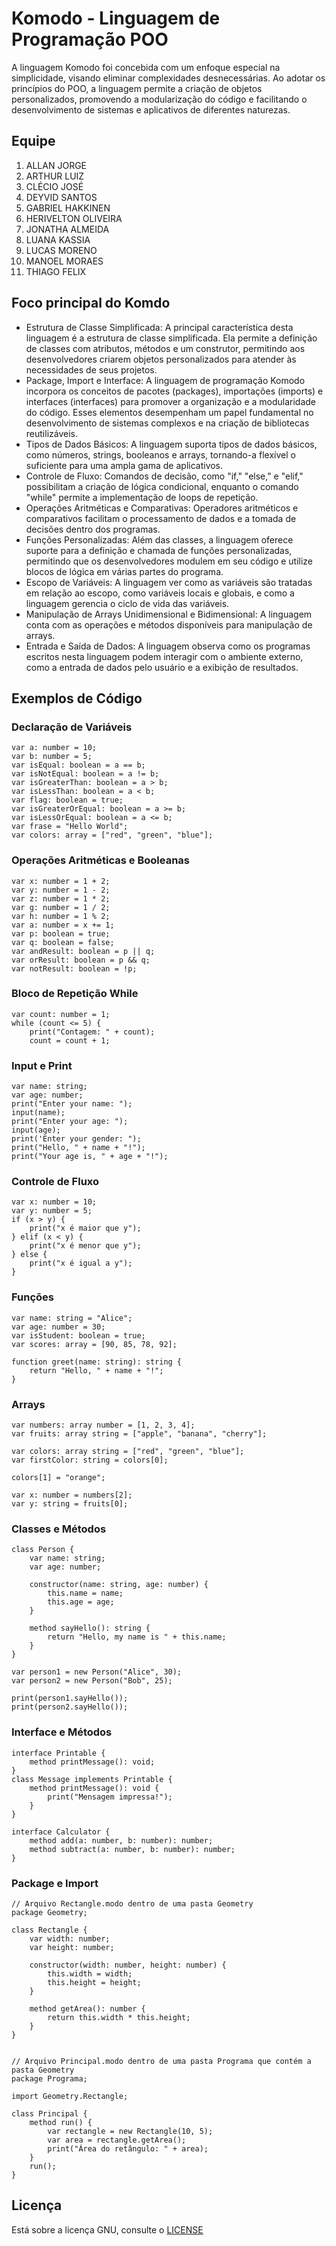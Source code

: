 # Komodo - Linguagem de Programação POO

A linguagem Komodo foi concebida com um enfoque especial na simplicidade, visando eliminar complexidades desnecessárias. Ao adotar os princípios do POO, a linguagem permite a criação de objetos personalizados, promovendo a modularização do código e facilitando o desenvolvimento de sistemas e aplicativos de diferentes naturezas.

## Equipe
1. ALLAN JORGE
2. ARTHUR LUIZ
3. CLÉCIO JOSÉ
4. DEYVID SANTOS
5. GABRIEL HAKKINEN
6. HERIVELTON OLIVEIRA
7. JONATHA ALMEIDA
8. LUANA KASSIA
9. LUCAS MORENO
10. MANOEL MORAES
11. THIAGO FELIX

## Foco principal do Komdo
* Estrutura de Classe Simplificada: A principal característica desta linguagem é a estrutura de classe simplificada. Ela permite a definição de classes com atributos, métodos e um construtor, permitindo aos desenvolvedores criarem objetos personalizados para atender às necessidades de seus projetos.
* Package, Import e Interface: A linguagem de programação Komodo incorpora os conceitos de pacotes (packages), importações (imports) e interfaces (interfaces) para promover a organização e a modularidade do código. Esses elementos desempenham um papel fundamental no desenvolvimento de sistemas complexos e na criação de bibliotecas reutilizáveis.
* Tipos de Dados Básicos: A linguagem suporta tipos de dados básicos, como números, strings, booleanos e arrays, tornando-a flexível o suficiente para uma ampla gama de aplicativos.
* Controle de Fluxo: Comandos de decisão, como "if," "else," e "elif," possibilitam a criação de lógica condicional, enquanto o comando "while" permite a implementação de loops de repetição.
* Operações Aritméticas e Comparativas: Operadores aritméticos e comparativos facilitam o processamento de dados e a tomada de decisões dentro dos programas.
* Funções Personalizadas: Além das classes, a linguagem oferece suporte para a definição e chamada de funções personalizadas, permitindo que os desenvolvedores modulem em seu código e utilize blocos de lógica em várias partes do programa.
* Escopo de Variáveis: A linguagem ver como as variáveis são tratadas em relação ao escopo, como variáveis locais e globais, e como a linguagem gerencia o ciclo de vida das variáveis.
* Manipulação de Arrays Unidimensional e Bidimensional: A linguagem conta com as operações e métodos disponíveis para manipulação de arrays.
* Entrada e Saída de Dados: A linguagem observa como os programas escritos nesta linguagem podem interagir com o ambiente externo, como a entrada de dados pelo usuário e a exibição de resultados.

## Exemplos de Código
### Declaração de Variáveis
```
var a: number = 10;
var b: number = 5;
var isEqual: boolean = a == b;
var isNotEqual: boolean = a != b;
var isGreaterThan: boolean = a > b;
var isLessThan: boolean = a < b;
var flag: boolean = true;
var isGreaterOrEqual: boolean = a >= b;
var isLessOrEqual: boolean = a <= b;
var frase = "Hello World";
var colors: array = ["red", "green", "blue"];

```
### Operações Aritméticas e Booleanas
```
var x: number = 1 + 2;
var y: number = 1 - 2;
var z: number = 1 * 2;
var g: number = 1 / 2;
var h: number = 1 % 2;
var a: number = x += 1;
var p: boolean = true;
var q: boolean = false;
var andResult: boolean = p || q;
var orResult: boolean = p && q;
var notResult: boolean = !p;
```
### Bloco de Repetição While
```
var count: number = 1;
while (count <= 5) {
    print("Contagem: " + count);
    count = count + 1;
```
### Input e Print
```
var name: string;
var age: number;
print("Enter your name: ");
input(name);
print("Enter your age: ");
input(age);
print('Enter your gender: ");
print("Hello, " + name + "!");
print("Your age is, " + age + "!");
```
### Controle de Fluxo
```
var x: number = 10;
var y: number = 5;
if (x > y) {
    print("x é maior que y");
} elif (x < y) {
    print("x é menor que y");
} else {
    print("x é igual a y");
}
```
### Funções
```
var name: string = "Alice";
var age: number = 30;
var isStudent: boolean = true;
var scores: array = [90, 85, 78, 92];

function greet(name: string): string {
    return "Hello, " + name + "!";
}

```
### Arrays
```
var numbers: array number = [1, 2, 3, 4];
var fruits: array string = ["apple", "banana", "cherry"];

var colors: array string = ["red", "green", "blue"];
var firstColor: string = colors[0];

colors[1] = "orange";

var x: number = numbers[2];
var y: string = fruits[0];

```
### Classes e Métodos
```
class Person {
    var name: string;
    var age: number;

    constructor(name: string, age: number) {
        this.name = name;
        this.age = age;
    }

    method sayHello(): string {
        return "Hello, my name is " + this.name;
    }
}

var person1 = new Person("Alice", 30);
var person2 = new Person("Bob", 25);

print(person1.sayHello());
print(person2.sayHello());
```

### Interface e Métodos
```
interface Printable {
    method printMessage(): void;
}
class Message implements Printable {
    method printMessage(): void {
        print("Mensagem impressa!");
    }
}

interface Calculator {
    method add(a: number, b: number): number;
    method subtract(a: number, b: number): number;
}

```

### Package e Import
```
// Arquivo Rectangle.modo dentro de uma pasta Geometry
package Geometry;

class Rectangle {
    var width: number;
    var height: number;

    constructor(width: number, height: number) {
        this.width = width;
        this.height = height;
    }

    method getArea(): number {
        return this.width * this.height;
    }
}


// Arquivo Principal.modo dentro de uma pasta Programa que contém a pasta Geometry
package Programa;

import Geometry.Rectangle;

class Principal {
    method run() {
        var rectangle = new Rectangle(10, 5);
        var area = rectangle.getArea();
        print("Área do retângulo: " + area);
    }
    run();
}

```

## Licença
Está sobre a licença GNU, consulte o [LICENSE](LICENSE.md)